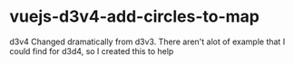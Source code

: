 # vuejs-d3v4-add-circles-to-map
d3v4 Changed dramatically from d3v3.   There aren't alot of example that I could find for d3d4, so I created this to help
